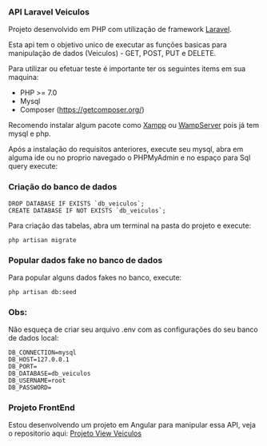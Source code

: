 ### API Laravel Veiculos ###

Projeto desenvolvido em PHP com utilização de framework [Laravel](https://laravel.com/docs).

Esta api tem o objetivo unico de executar as funções basicas para manipulação de dados (Veiculos) - GET, POST, PUT e DELETE.

Para utilizar ou efetuar teste é importante ter os seguintes items em sua maquina:

* PHP >= 7.0
* Mysql
* Composer (https://getcomposer.org/)

Recomendo instalar algum pacote como [Xampp](https://www.apachefriends.org/pt_br/index.html) ou [WampServer](http://www.wampserver.com/) pois já tem mysql e php.

Após a instalação do requisitos anteriores, execute seu mysql, abra em alguma ide ou no proprio navegado o PHPMyAdmin e no espaço para Sql query execute:

### Criação do banco de dados ###

    DROP DATABASE IF EXISTS `db_veiculos`;
    CREATE DATABASE IF NOT EXISTS `db_veiculos`;

Para criação das tabelas, abra um terminal na pasta do projeto e execute: 

    php artisan migrate

### Popular dados fake no banco de dados ###

Para popular alguns dados fakes no banco, execute: 

    php artisan db:seed

### Obs: ###

Não esqueça de criar seu arquivo .env com as configurações do seu banco de dados local:

    DB_CONNECTION=mysql
    DB_HOST=127.0.0.1 
    DB_PORT= 
    DB_DATABASE=db_veiculos 
    DB_USERNAME=root 
    DB_PASSWORD=

### Projeto FrontEnd ###
Estou desenvolvendo um projeto em Angular para manipular essa API, veja o repositorio aqui: [Projeto View Veiculos](https://github.com/rogeriosfa/veiculos_laravel_api)
